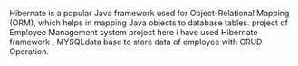 Hibernate is a popular Java framework used for Object-Relational Mapping (ORM), which helps in mapping Java objects to database tables.  project of Employee Management system project here i have used Hibernate framework , MYSQLdata base to store data of employee with CRUD Operation.
